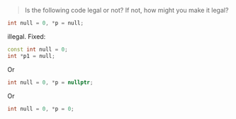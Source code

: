 > Is the following code legal or not? If not, how might you make it legal?

```cpp
int null = 0, *p = null;
```

illegal.
Fixed:
```cpp
const int null = 0;
int *p1 = null;
```
Or
```cpp
int null = 0, *p = nullptr;
```
Or
```cpp
int null = 0, *p = 0;
```